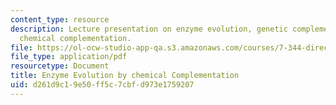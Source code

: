 ```yaml
---
content_type: resource
description: Lecture presentation on enzyme evolution, genetic complementation, and
  chemical complementation.
file: https://ol-ocw-studio-app-qa.s3.amazonaws.com/courses/7-344-directed-evolution-engineering-biocatalysts-spring-2008/d261d9c19e50ff5c7cbfd973e1759207_ses6_slides.pdf
file_type: application/pdf
resourcetype: Document
title: Enzyme Evolution by chemical Complementation
uid: d261d9c1-9e50-ff5c-7cbf-d973e1759207
---
```

